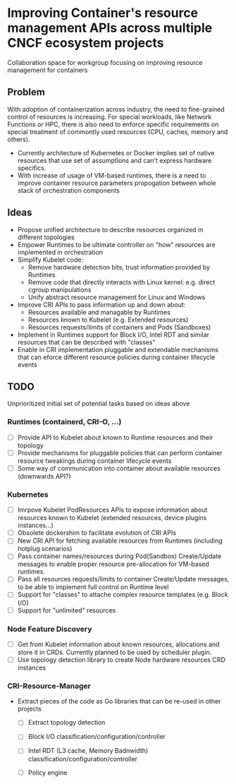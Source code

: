 # Improving Container's resource management APIs across multiple CNCF ecosystem projects

Collaboration space for workgroup focusing on improving resource management for containers

## Problem

With adoption of containerization across industry, the need to fine-grained control of resources is increasing. For special workloads, like Network Functions or HPC, there is also need to enforce specific requirements on special treatment of commontly used resources (CPU, caches, memory and others).
- Currently architecture of Kubernetes or Docker implies set of native resources that use set of assumptions and can't express hardware specifics.
- With increase of usage of VM-based runtimes, there is a need to improve container resource parameters propogation between whole stack of orchestration components

## Ideas

- Propose unified architecture to describe resources organized in different topologies
- Empower Runtimes to be ultimate controller on "how" resources are implemented in orchestration
- Simplify Kubelet code:
  - Remove hardware detection bits, trust information provided by Runtimes
  - Remove code that directly interacts with Linux kernel: e.g. direct cgroup manipulations
  - Unify abstract resource management for Linux and Windows
- Improve CRI APIs to pass information up and down about:
  - Resources available and managable by Runtimes
  - Resources known to Kubelet (e.g. Extended resources)
  - Resources requests/limits of containers and Pods (Sandboxes)
- Implement in Runtimes support for Block I/O, Intel RDT and similar resources that can be described with "classes"
- Enable in CRI implementation pluggable and extendable mechanisms that can eforce different resource policies during container lifecycle events

## TODO

Unprioritized initial set of potential tasks based on ideas above

### Runtimes (containerd, CRI-O, ...)
- [ ] Provide API to Kubelet about known to Runtime resources and their topology
- [ ] Provide mechanisms for pluggable policies that can perform container resource tweakings during container lifecycle events
- [ ] Some way of communication into container about available resources (downwards API?)

### Kubernetes
- [ ] Imrpove Kubelet PodResources APIs to expose information about resources known to Kubelet (extended resources, device plugins instances...)
- [ ] Obsolete dockershim to facilitate evolution of CRI APIs
- [ ] New CRI API for fetching available resources from Runtimes (including hotplug scenarios)
- [ ] Pass container names/resources during Pod(Sandbox) Create/Update messages to enable proper resource pre-allocation for VM-based runtimes.
- [ ] Pass all resources requests/limits to container Create/Update messages, to be able to implement full control on Runtime level 
- [ ] Support for "classes" to attache complex resource templates (e.g. Block I/O)
- [ ] Support for "unlimited" resources

### Node Feature Discovery

- [ ] Get from Kubelet information about known resources, allocations and store it in CRDs. Currently planned to be used by scheduler plugin.
- [ ] Use topology detection library to create Node hardware resources CRD instances

### CRI-Resource-Manager
- Extract pieces of the code as Go libraries that can be re-used in other projects
  - [ ] Extract topology detection
  - [ ] Block I/O classification/configuration/controller
  - [ ] Intel RDT (L3 cache, Memory Badnwidth) classification/configuration/controller
  - [ ] Policy engine

